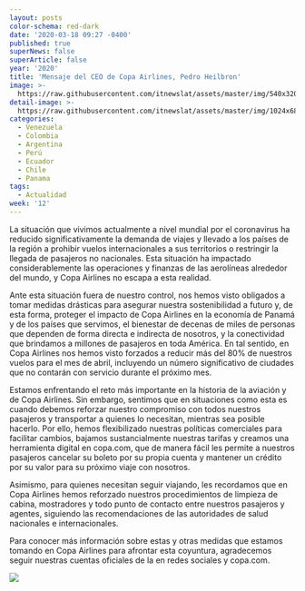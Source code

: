 ```yaml
---
layout: posts
color-schema: red-dark
date: '2020-03-18 09:27 -0400'
published: true
superNews: false
superArticle: false
year: '2020'
title: 'Mensaje del CEO de Copa Airlines, Pedro Heilbron'
image: >-
  https://raw.githubusercontent.com/itnewslat/assets/master/img/540x320/Pedro-Heilbron-p.jpg
detail-image: >-
  https://raw.githubusercontent.com/itnewslat/assets/master/img/1024x680/Pedro-Heilbron-g.jpg
categories:
  - Venezuela
  - Colombia
  - Argentina
  - Perú
  - Ecuador
  - Chile
  - Panama
tags:
  - Actualidad
week: '12'
---
```

La situación que vivimos actualmente a nivel mundial por el coronavirus ha reducido significativamente la demanda de viajes y llevado a los países de la región a prohibir vuelos internacionales a sus territorios o restringir la llegada de pasajeros no nacionales. Esta situación ha impactado considerablemente las operaciones y finanzas de las aerolíneas alrededor del mundo, y Copa Airlines no escapa a esta realidad. 

Ante esta situación fuera de nuestro control, nos hemos visto obligados a tomar medidas drásticas para asegurar nuestra sostenibilidad a futuro y, de esta forma, proteger el impacto de Copa Airlines en la economía de Panamá y de los países que servimos, el bienestar de decenas de miles de personas que dependen de forma directa e indirecta de nosotros, y la conectividad que brindamos a millones de pasajeros en toda América. En tal sentido, en Copa Airlines nos hemos visto forzados a reducir más del 80% de nuestros vuelos para el mes de abril, incluyendo un número significativo de ciudades que no contarán con servicio durante el próximo mes.

Estamos enfrentando el reto más importante en la historia de la aviación y de Copa Airlines. Sin embargo, sentimos que en situaciones como esta es cuando debemos reforzar nuestro compromiso con todos nuestros pasajeros y transportar a quienes lo necesitan, mientras sea posible hacerlo. Por ello, hemos flexibilizado nuestras políticas comerciales para facilitar cambios, bajamos sustancialmente nuestras tarifas y creamos una herramienta digital en copa.com, que de manera fácil les permite a nuestros pasajeros cancelar su boleto por su propia cuenta y mantener un crédito por su valor para su próximo viaje con nosotros.

Asimismo, para quienes necesitan seguir viajando, les recordamos que en Copa Airlines hemos reforzado nuestros procedimientos de limpieza de cabina, mostradores y todo punto de contacto entre nuestros pasajeros y agentes, siguiendo las recomendaciones de las autoridades de salud nacionales e internacionales.

Para conocer más información sobre estas y otras medidas que estamos tomando en Copa Airlines para afrontar esta coyuntura, agradecemos seguir nuestras cuentas oficiales de la en redes sociales y copa.com.

<img src="https://tracker.metricool.com/c3po.jpg?hash=56f88a41e39ab42c063cc51676587a04"/>